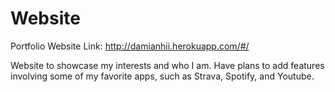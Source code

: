 # Website
Portfolio Website
Link: http://damianhii.herokuapp.com/#/

Website to showcase my interests and who I am. Have plans to add features involving some of my favorite apps, such as Strava, Spotify, and Youtube.
